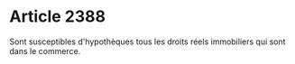 # Article 2388

Sont susceptibles d'hypothèques tous les droits réels immobiliers qui sont dans le commerce.
